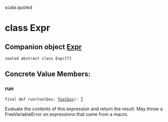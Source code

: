 scala.quoted
# class Expr

## Companion object <a href="./Expr$.md">Expr</a>

<pre><code class="language-scala" >sealed abstract class Expr[T]</pre></code>
## Concrete Value Members:
### run
<pre><code class="language-scala" >final def run(toolbox: <a href="./Toolbox.md">Toolbox</a>): <a href="./Expr.md#T">T</a></pre></code>
Evaluate the contents of this expression and return the result.
May throw a FreeVariableError on expressions that came from a macro.

